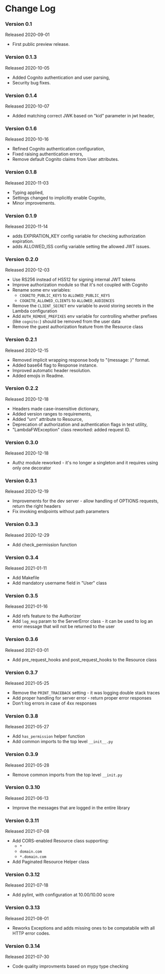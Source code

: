 # Change Log


### Version 0.1
Released 2020-09-01

-   First public preview release.

### Version 0.1.3
Released 2020-10-05

-   Added Cognito authentication and user parsing,
-   Security bug fixes.

### Version 0.1.4
Released 2020-10-07

-   Added matching correct JWK based on "kid" parameter in jwt header,

### Version 0.1.6
Released 2020-10-16

-   Refined Cognito authentication configuration,
-   Fixed raising authentication errors,
-   Remove default Cognito claims from User attributes.

### Version 0.1.8
Released 2020-11-03

-   Typing applied,
-   Settings changed to implicitly enable Cognito,
-   Minor improvements.

### Version 0.1.9
Released 2020-11-14

- adds EXPIRATION_KEY config variable for checking authorization expiration.
- adds ALLOWED_ISS config variable setting the allowed JWT issues.

### Version 0.2.0
Released 2020-12-03

- Use RS256 instead of HS512 for signing internal JWT tokens
- Improve authorization module so that it's not coupled with Cognito
- Rename some env variables:
  - `COGNITO_PUBLIC_KEYS` to `ALLOWED_PUBLIC_KEYS`
  - `COGNITO_ALLOWED_CLIENTS` to `ALLOWED_AUDIENCES`
- Remove the `CLIENT_SECRET` env variable to avoid storing secrets in the Lambda configuration
- Add `AUTH_REMOVE_PREFIXES` env variable for controlling whether prefixes (like `cognito:`)
  should be removed from the user data
- Remove the guest authorization feature from the Resource class


### Version 0.2.1
Released 2020-12-15

- Removed implicit wrapping response body to "{message: <body>}" format.
- Added base64 flag to Response instance.
- Improved automatic header resolution.
- Added emojis in Readme.

### Version 0.2.2
Released 2020-12-18

- Headers made case-insensitive dictionary,
- Added version ranges to requirements,
- Added "urn" attribute to Resource,
- Deprecation of authorization and authentication flags in test utility,
- "LambdaFWException" class reworked: added request ID.

### Version 0.3.0
Released 2020-12-18

- Authz module reworked - it's no longer a singleton and it requires using only one decorator

### Version 0.3.1
Released 2020-12-19

- Improvements for the dev server - allow handling of OPTIONS requests, return the right headers
- Fix invoking endpoints without path parameters

### Version 0.3.3
Released 2020-12-29

- Add check_permission function

### Version 0.3.4
Released 2021-01-11

- Add Makefile
- Add mandatory username field in "User" class

### Version 0.3.5
Released 2021-01-16

- Add refs feature to the Authorizer
- Add `log_msg` param to the ServerError class - it can be used to log an error message
  that will not be returned to the user

### Version 0.3.6
Released 2021-03-01

- Add pre_request_hooks and post_request_hooks to the Resource class

### Version 0.3.7
Released 2021-05-25

- Remove the `PRINT_TRACEBACK` setting - it was logging double stack traces
- Add proper handling for server error - return proper error responses
- Don't log errors in case of 4xx responses

### Version 0.3.8
Released 2021-05-27

- Add `has_permission` helper function
- Add common imports to the top level `__init__.py`

### Version 0.3.9
Released 2021-05-28

- Remove common imports from the top level `__init.py`

### Version 0.3.10
Released 2021-06-13

- Improve the messages that are logged in the entire library

### Version 0.3.11
Released 2021-07-08

- Add CORS-enabled Resource class supporting:
  - `*` 
  - `domain.com`
  - `*.domain.com`
- Add Paginated Resource Helper class


### Version 0.3.12
Released 2021-07-18

- Add pylint, with configuration at 10.00/10.00 score


### Version 0.3.13
Released 2021-08-01

- Reworks Exceptions and adds missing ones to be compatabile with all HTTP error codes.


### Version 0.3.14
Released 2021-07-30

- Code quality improvments based on mypy type checking
